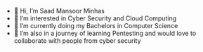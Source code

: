 - 👋 Hi, I’m Saad Mansoor Minhas
- 👀 I’m interested in Cyber Security and Cloud Computing
- 🌱 I’m currently doing my Bachelors in Computer Science 
- 💞️ I’m also in a journey of learning Pentesting and would love to collaborate
      with people from cyber security 

<!---
Saad-Mansoor-Minhas/Saad-Mansoor-Minhas is a ✨ special ✨ repository because its `README.md` (this file) appears on your GitHub profile.
You can click the Preview link to take a look at your changes.
--->
